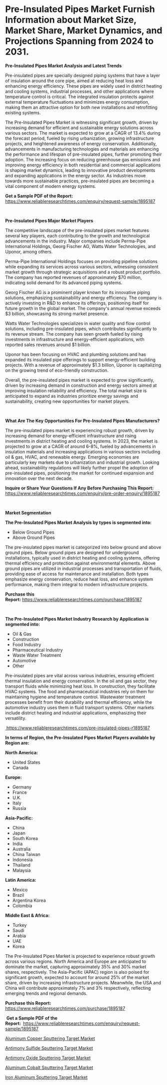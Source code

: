 <p><h1>Pre-Insulated Pipes Market Furnish Information about Market Size, Market Share, Market Dynamics, and Projections Spanning from 2024 to 2031.</h1></p><p><strong>Pre-Insulated Pipes Market Analysis and Latest Trends</strong></p>
<p><p>Pre-insulated pipes are specially designed piping systems that have a layer of insulation around the core pipe, aimed at reducing heat loss and enhancing energy efficiency. These pipes are widely used in district heating and cooling systems, industrial processes, and other applications where temperature control is critical. The integrated insulation protects against external temperature fluctuations and minimizes energy consumption, making them an attractive option for both new installations and retrofitting existing systems.</p><p>The Pre-Insulated Pipes Market is witnessing significant growth, driven by increasing demand for efficient and sustainable energy solutions across various sectors. The market is expected to grow at a CAGR of 13.4% during the forecast period, fueled by rising urbanization, growing infrastructure projects, and heightened awareness of energy conservation. Additionally, advancements in manufacturing technologies and materials are enhancing the performance and lifespan of pre-insulated pipes, further promoting their adoption. The increasing focus on reducing greenhouse gas emissions and improving energy efficiency in both residential and commercial applications is shaping market dynamics, leading to innovative product developments and expanding applications in the energy sector. As industries move towards more sustainable practices, pre-insulated pipes are becoming a vital component of modern energy systems.</p></p>
<p><strong>Get a Sample PDF of the Report:&nbsp;</strong> <a href="https://www.reliableresearchtimes.com/enquiry/request-sample/1895187?utm_campaign=1775&utm_medium=2&utm_source=Github&utm_content=ia&utm_term=24102024&utm_id=pre-insulated-pipes">https://www.reliableresearchtimes.com/enquiry/request-sample/1895187</a></p>
<p>&nbsp;</p>
<p><strong>Pre-Insulated Pipes Major Market Players</strong></p>
<p><p>The competitive landscape of the pre-insulated pipes market features several key players, each contributing to the growth and technological advancements in the industry. Major companies include Perma-Pipe International Holdings, Georg Fischer AG, Watts Water Technologies, and Uponor, among others. </p><p>Perma-Pipe International Holdings focuses on providing pipeline solutions while expanding its services across various sectors, witnessing consistent market growth through strategic acquisitions and a robust product portfolio. The company has reported revenues of approximately $70 million, indicating solid demand for its advanced piping systems.</p><p>Georg Fischer AG is a prominent player known for its innovative piping solutions, emphasizing sustainability and energy efficiency. The company is actively investing in R&D to enhance its offerings, positioning itself for future growth in the global market. The company's annual revenue exceeds $3 billion, showcasing its strong market presence.</p><p>Watts Water Technologies specializes in water quality and flow control solutions, including pre-insulated pipes, which contributes significantly to its revenue stream. The company has seen growth fueled by rising investments in infrastructure and energy-efficient applications, with reported sales revenues around $1 billion.</p><p>Uponor has been focusing on HVAC and plumbing solutions and has expanded its insulated pipe offerings to support energy-efficient building projects. With a revenue of approximately $1.3 billion, Uponor is capitalizing on the growing trend of eco-friendly construction.</p><p>Overall, the pre-insulated pipes market is expected to grow significantly, driven by increasing demand in construction and energy sectors aimed at improving insulation reliability and efficiency. The total market size is anticipated to expand as industries prioritize energy savings and sustainability, creating new opportunities for market players.</p></p>
<p>&nbsp;</p>
<p><strong>What Are The Key Opportunities For Pre-Insulated Pipes Manufacturers?</strong></p>
<p><p>The pre-insulated pipes market is experiencing robust growth, driven by increasing demand for energy-efficient infrastructure and rising investments in district heating and cooling systems. In 2023, the market is projected to grow at a CAGR of around 6-8%, fueled by advancements in insulation materials and increasing applications in various sectors including oil & gas, HVAC, and renewable energy. Emerging economies are particularly key markets due to urbanization and industrial growth. Looking ahead, sustainability regulations will likely further propel the adoption of pre-insulated pipes, positioning the market for continued expansion and innovation over the next decade.</p></p>
<p><strong>Inquire or Share Your Questions If Any Before Purchasing This Report:</strong> <a href="https://www.reliableresearchtimes.com/enquiry/pre-order-enquiry/1895187?utm_campaign=1775&utm_medium=2&utm_source=Github&utm_content=ia&utm_term=24102024&utm_id=pre-insulated-pipes">https://www.reliableresearchtimes.com/enquiry/pre-order-enquiry/1895187</a></p>
<p>&nbsp;</p>
<p><strong>Market Segmentation</strong></p>
<p><strong>The Pre-Insulated Pipes Market Analysis by types is segmented into:</strong></p>
<p><ul><li>Below Ground Pipes</li><li>Above Ground Pipes</li></ul></p>
<p><p>The pre-insulated pipes market is categorized into below ground and above ground pipes. Below ground pipes are designed for underground installations, typically used in district heating and cooling systems, offering thermal efficiency and protection against environmental elements. Above ground pipes are utilized in industrial processes and transportation of fluids, providing ease of access for maintenance and installation. Both types emphasize energy conservation, reduce heat loss, and enhance system performance, making them integral to modern infrastructure projects.</p></p>
<p><strong>Purchase this Report:&nbsp;</strong><a href="https://www.reliableresearchtimes.com/purchase/1895187?utm_campaign=1775&utm_medium=2&utm_source=Github&utm_content=ia&utm_term=24102024&utm_id=pre-insulated-pipes">https://www.reliableresearchtimes.com/purchase/1895187</a></p>
<p>&nbsp;</p>
<p><strong>The Pre-Insulated Pipes Market Industry Research by Application is segmented into:</strong></p>
<p><ul><li>Oil & Gas</li><li>Construction</li><li>Food Industry</li><li>Pharmaceutical Industry</li><li>Waste Water Treatment</li><li>Automotive</li><li>Other</li></ul></p>
<p><p>Pre-insulated pipes are vital across various industries, ensuring efficient thermal insulation and energy conservation. In the oil and gas sector, they transport fluids while minimizing heat loss. In construction, they facilitate HVAC systems. The food and pharmaceutical industries rely on them for maintaining hygiene and temperature control. Wastewater treatment processes benefit from their durability and thermal efficiency, while the automotive industry uses them in fluid transport systems. Other markets include district heating and industrial applications, emphasizing their versatility.</p></p>
<p><a href="https://www.reliableresearchtimes.com/pre-insulated-pipes-r1895187?utm_campaign=1775&utm_medium=2&utm_source=Github&utm_content=ia&utm_term=24102024&utm_id=pre-insulated-pipes">&nbsp;https://www.reliableresearchtimes.com/pre-insulated-pipes-r1895187</a></p>
<p><strong>In terms of Region, the Pre-Insulated Pipes Market Players available by Region are:</strong></p>
<p>
    <p> <strong> North America: </strong>
        <ul>
            <li>United States</li>
            <li>Canada</li>
        </ul>
        </p> 
    <p> <strong> Europe: </strong>
        <ul>
            <li>Germany</li>
            <li>France</li>
            <li>U.K.</li>
            <li>Italy</li>
            <li>Russia</li>
        </ul>
        </p> 
    <p> <strong> Asia-Pacific: </strong>
        <ul>
            <li>China</li>
            <li>Japan</li>
            <li>South Korea</li>
            <li>India</li>
            <li>Australia</li>
            <li>China Taiwan</li>
            <li>Indonesia</li>
            <li>Thailand</li>
            <li>Malaysia</li>
        </ul>
        </p> 
    <p> <strong> Latin America: </strong>
        <ul>
            <li>Mexico</li>
            <li>Brazil</li>
            <li>Argentina Korea</li>
            <li>Colombia</li>
        </ul>
        </p> 
    <p> <strong> Middle East & Africa: </strong>
        <ul>
            <li>Turkey</li>
            <li>Saudi</li>
            <li>Arabia</li>
            <li>UAE</li>
            <li>Korea</li>
        </ul>
    </p>
    </p>
<p><p>The Pre-Insulated Pipes Market is projected to experience robust growth across various regions. North America and Europe are anticipated to dominate the market, capturing approximately 35% and 30% market shares, respectively. The Asia-Pacific (APAC) region is also poised for significant growth, expected to account for around 25% of the market share, driven by increasing infrastructure projects. Meanwhile, the USA and China will contribute approximately 7% and 3% respectively, reflecting emerging trends and regional demands.</p></p>
<p><strong>Purchase this Report: </strong><a href="https://www.reliableresearchtimes.com/purchase/1895187?utm_campaign=1775&utm_medium=2&utm_source=Github&utm_content=ia&utm_term=24102024&utm_id=pre-insulated-pipes">https://www.reliableresearchtimes.com/purchase/1895187</a></p>
<p>&nbsp;<strong>Get a Sample PDF of the Report:&nbsp;&nbsp;</strong><a href="https://www.reliableresearchtimes.com/enquiry/request-sample/1895187?utm_campaign=1775&utm_medium=2&utm_source=Github&utm_content=ia&utm_term=24102024&utm_id=pre-insulated-pipes">https://www.reliableresearchtimes.com/enquiry/request-sample/1895187</a></p>
<p><strong></strong></p>
<p><p><a href="https://www.linkedin.com/pulse/aluminum-copper-sputtering-target-market-dynamics-application-or5cf?utm_campaign=1775&utm_medium=2&utm_source=Github&utm_content=ia&utm_term=24102024&utm_id=pre-insulated-pipes">Aluminum Copper Sputtering Target Market</a></p><p><a href="https://www.linkedin.com/pulse/navigating-antimony-sulfide-sputtering-target-market-expert-analysis-6qpgf?utm_campaign=1775&utm_medium=2&utm_source=Github&utm_content=ia&utm_term=24102024&utm_id=pre-insulated-pipes">Antimony Sulfide Sputtering Target Market</a></p><p><a href="https://www.linkedin.com/pulse/emerging-technologies-reshaping-antimony-oxide-sputtering-target-ofw3f?utm_campaign=1775&utm_medium=2&utm_source=Github&utm_content=ia&utm_term=24102024&utm_id=pre-insulated-pipes">Antimony Oxide Sputtering Target Market</a></p><p><a href="https://www.linkedin.com/pulse/global-aluminum-cobalt-sputtering-target-market-comprehensive-nxbgf?utm_campaign=1775&utm_medium=2&utm_source=Github&utm_content=ia&utm_term=24102024&utm_id=pre-insulated-pipes">Aluminum Cobalt Sputtering Target Market</a></p><p><a href="https://www.linkedin.com/pulse/global-iron-aluminum-sputtering-target-market-trends-innovations-djqwf?utm_campaign=1775&utm_medium=2&utm_source=Github&utm_content=ia&utm_term=24102024&utm_id=pre-insulated-pipes">Iron Aluminum Sputtering Target Market</a></p></p>